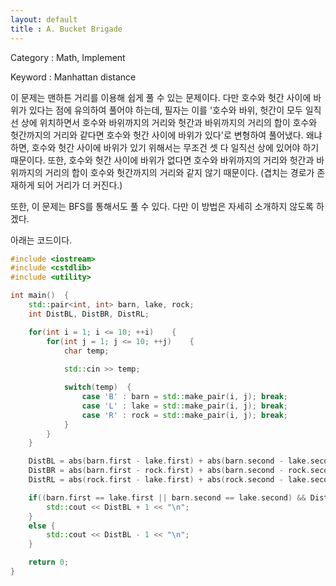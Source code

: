 ```yaml
---
layout: default
title : A. Bucket Brigade
---
```


Category : Math, Implement

Keyword : Manhattan distance

 이 문제는 맨하튼 거리를 이용해 쉽게 풀 수 있는 문제이다. 다만 호수와 헛간 사이에 바위가 있다는 점에 유의하여 풀어야 하는데, 필자는 이를 '호수와 바위, 헛간이 모두 일직선 상에 위치하면서 호수와 바위까지의 거리와 헛간과 바위까지의 거리의 합이 호수와 헛간까지의 거리와 같다면 호수와 헛간 사이에 바위가 있다'로 변형하여 풀어냈다. 왜냐하면, 호수와 헛간 사이에 바위가 있기 위해서는 무조건 셋 다 일직선 상에 있어야 하기 때문이다. 또한, 호수와 헛간 사이에 바위가 없다면 호수와 바위까지의 거리와 헛간과 바위까지의 거리의 합이 호수와 헛간까지의 거리와 같지 않기 때문이다. (겹치는 경로가 존재하게 되어 거리가 더 커진다.)

 또한, 이 문제는 BFS를 통해서도 풀 수 있다. 다만 이 방법은 자세히 소개하지 않도록 하겠다.

 아래는 코드이다.

~~~ c++
#include <iostream>
#include <cstdlib>
#include <utility>

int main()  {
    std::pair<int, int> barn, lake, rock;
    int DistBL, DistBR, DistRL;

    for(int i = 1; i <= 10; ++i)    {
        for(int j = 1; j <= 10; ++j)    {
            char temp;
            
            std::cin >> temp;

            switch(temp)  {
                case 'B' : barn = std::make_pair(i, j); break;
                case 'L' : lake = std::make_pair(i, j); break;
                case 'R' : rock = std::make_pair(i, j); break;
            }
        }
    }

    DistBL = abs(barn.first - lake.first) + abs(barn.second - lake.second);
    DistBR = abs(barn.first - rock.first) + abs(barn.second - rock.second);
    DistRL = abs(rock.first - lake.first) + abs(rock.second - lake.second);

    if((barn.first == lake.first || barn.second == lake.second) && DistBL == DistBR + DistRL)    {
        std::cout << DistBL + 1 << "\n";
    }
    else {
        std::cout << DistBL - 1 << "\n";
    }

    return 0;
}
~~~
